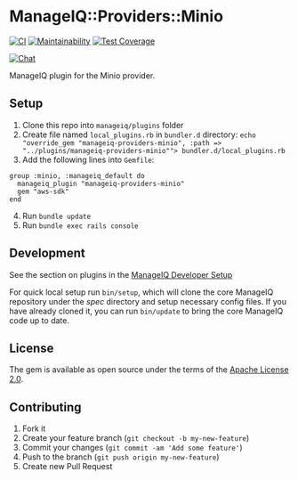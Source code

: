# ManageIQ::Providers::Minio

[![CI](https://github.com/ManageIQ/manageiq-providers-minio/actions/workflows/ci.yaml/badge.svg)](https://github.com/ManageIQ/manageiq-providers-minio/actions/workflows/ci.yaml)
[![Maintainability](https://api.codeclimate.com/v1/badges/<badge_token>/maintainability)](https://codeclimate.com/github/ManageIQ/manageiq-providers-minio/maintainability)
[![Test Coverage](https://api.codeclimate.com/v1/badges/<badge_token>/test_coverage)](https://codeclimate.com/github/ManageIQ/manageiq-providers-minio/test_coverage)

[![Chat](https://badges.gitter.im/Join%20Chat.svg)](https://gitter.im/ManageIQ/manageiq-providers-minio?utm_source=badge&utm_medium=badge&utm_campaign=pr-badge&utm_content=badge)

ManageIQ plugin for the Minio provider.

## Setup

1. Clone this repo into `manageiq/plugins` folder 
2. Create file named `local_plugins.rb` in `bundler.d` directory: `echo "override_gem "manageiq-providers-minio", :path => "../plugins/manageiq-providers-minio""> bundler.d/local_plugins.rb `
3. Add the following lines into `Gemfile`:
  ```
  group :minio, :manageiq_default do
    manageiq_plugin "manageiq-providers-minio"
    gem "aws-sdk"
  end
  ```
4. Run `bundle update`
5. Run `bundle exec rails console`
 
## Development

See the section on plugins in the [ManageIQ Developer Setup](http://manageiq.org/docs/guides/developer_setup/plugins)

For quick local setup run `bin/setup`, which will clone the core ManageIQ repository under the *spec* directory and setup necessary config files. If you have already cloned it, you can run `bin/update` to bring the core ManageIQ code up to date.

## License

The gem is available as open source under the terms of the [Apache License 2.0](http://www.apache.org/licenses/LICENSE-2.0).

## Contributing

1. Fork it
2. Create your feature branch (`git checkout -b my-new-feature`)
3. Commit your changes (`git commit -am 'Add some feature'`)
4. Push to the branch (`git push origin my-new-feature`)
5. Create new Pull Request
